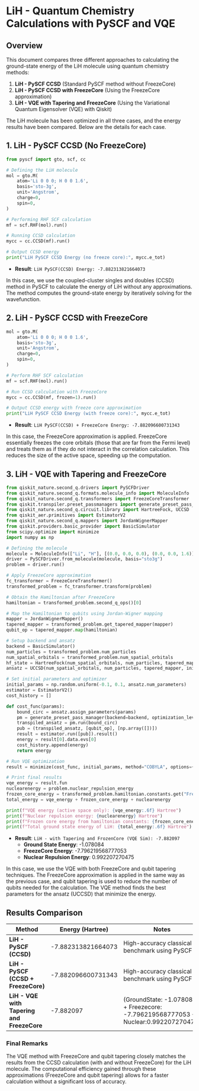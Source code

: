 
# LiH - Quantum Chemistry Calculations with PySCF and VQE

## Overview
This document compares three different approaches to calculating the ground-state energy of the LiH molecule using quantum chemistry methods: 

1. **LiH - PySCF CCSD** (Standard PySCF method without FreezeCore)
2. **LiH - PySCF CCSD with FreezeCore** (Using the FreezeCore approximation)
3. **LiH - VQE with Tapering and FreezeCore** (Using the Variational Quantum Eigensolver (VQE) with Qiskit)

The LiH molecule has been optimized in all three cases, and the energy results have been compared. Below are the details for each case.

## 1. LiH - PySCF CCSD (No FreezeCore)

```python
from pyscf import gto, scf, cc

# Defining the LiH molecule
mol = gto.M(
    atom='Li 0 0 0; H 0 0 1.6',
    basis='sto-3g',
    unit='Angstrom',
    charge=0,
    spin=0,
)

# Performing RHF SCF calculation
mf = scf.RHF(mol).run()

# Running CCSD calculation
mycc = cc.CCSD(mf).run()

# Output CCSD energy
print("LiH PySCF CCSD Energy (no freeze core):", mycc.e_tot)
```

- **Result**: `LiH PySCF(CCSD) Energy: -7.882313821664073`

In this case, we use the coupled-cluster singles and doubles (CCSD) method in PySCF to calculate the energy of LiH without any approximations. The method computes the ground-state energy by iteratively solving for the wavefunction.

## 2. LiH - PySCF CCSD with FreezeCore

```python
mol = gto.M(
    atom='Li 0 0 0; H 0 0 1.6',
    basis='sto-3g',
    unit='Angstrom',
    charge=0,
    spin=0,
)

# Perform RHF SCF calculation
mf = scf.RHF(mol).run()

# Run CCSD calculation with FreezeCore
mycc = cc.CCSD(mf, frozen=1).run()

# Output CCSD energy with freeze core approximation
print("LiH PySCF CCSD Energy (with freeze core):", mycc.e_tot)
```

- **Result**: `LiH PySCF(CCSD) + FreezeCore Energy: -7.882096600731343`

In this case, the FreezeCore approximation is applied. FreezeCore essentially freezes the core orbitals (those that are far from the Fermi level) and treats them as if they do not interact in the correlation calculation. This reduces the size of the active space, speeding up the computation.

## 3. LiH - VQE with Tapering and FreezeCore

```python
from qiskit_nature.second_q.drivers import PySCFDriver
from qiskit_nature.second_q.formats.molecule_info import MoleculeInfo
from qiskit_nature.second_q.transformers import FreezeCoreTransformer
from qiskit.transpiler.preset_passmanagers import generate_preset_pass_manager
from qiskit_nature.second_q.circuit.library import HartreeFock, UCCSD
from qiskit_aer.primitives import EstimatorV2
from qiskit_nature.second_q.mappers import JordanWignerMapper
from qiskit.providers.basic_provider import BasicSimulator
from scipy.optimize import minimize
import numpy as np

# Defining the molecule
molecule = MoleculeInfo(["Li", "H"], [(0.0, 0.0, 0.0), (0.0, 0.0, 1.6)], charge=0, multiplicity=1)
driver = PySCFDriver.from_molecule(molecule, basis="sto3g")
problem = driver.run()

# Apply FreezeCore approximation
fc_transformer = FreezeCoreTransformer()
transformed_problem = fc_transformer.transform(problem)

# Obtain the Hamiltonian after FreezeCore
hamiltonian = transformed_problem.second_q_ops()[0]

# Map the Hamiltonian to qubits using Jordan-Wigner mapping
mapper = JordanWignerMapper()
tapered_mapper = transformed_problem.get_tapered_mapper(mapper)
qubit_op = tapered_mapper.map(hamiltonian)

# Setup backend and ansatz
backend = BasicSimulator()
num_particles = transformed_problem.num_particles
num_spatial_orbitals = transformed_problem.num_spatial_orbitals
hf_state = HartreeFock(num_spatial_orbitals, num_particles, tapered_mapper)
ansatz = UCCSD(num_spatial_orbitals, num_particles, tapered_mapper, initial_state=hf_state)

# Set initial parameters and optimizer
initial_params = np.random.uniform(-0.1, 0.1, ansatz.num_parameters)
estimator = EstimatorV2()
cost_history = []

def cost_func(params):
    bound_circ = ansatz.assign_parameters(params)
    pm = generate_preset_pass_manager(backend=backend, optimization_level=1)
    transpiled_ansatz = pm.run(bound_circ)
    pub = (transpiled_ansatz, [qubit_op], [np.array([])])
    result = estimator.run([pub]).result()
    energy = result[0].data.evs[0]
    cost_history.append(energy)
    return energy

# Run VQE optimization
result = minimize(cost_func, initial_params, method="COBYLA", options={'maxiter': 200})

# Print final results
vqe_energy = result.fun
nuclearenergy = problem.nuclear_repulsion_energy
frozen_core_energy = transformed_problem.hamiltonian.constants.get("FreezeCoreTransformer", 0.0)
total_energy = vqe_energy + frozen_core_energy + nuclearenergy

print(f"VQE energy (active space only): {vqe_energy:.6f} Hartree")
print(f"Nuclear repulsion energy: {nuclearenergy} Hartree")
print(f"Frozen core energy from hamiltonian constants: {frozen_core_energy} Hartree")
print(f"Total ground state energy of LiH: {total_energy:.6f} Hartree")
```

- **Result**: `LiH - with Tapering and FrozenCore (VQE Sim): -7.882097`
    - **Ground State Energy**: -1.078084
    - **FreezeCore Energy**: -7.796219568777053
    - **Nuclear Repulsion Energy**: 0.992207270475

In this case, we use the VQE with both FreezeCore and qubit tapering techniques. The FreezeCore approximation is applied in the same way as the previous case, and qubit tapering is used to reduce the number of qubits needed for the calculation. The VQE method finds the best parameters for the ansatz (UCCSD) that minimize the energy.

## Results Comparison

| **Method**                             | **Energy (Hartree)**          |**Notes**                                                                         |
|----------------------------------------|------------------------------|------------------------------------------------------------------------------------|
| **LiH - PySCF (CCSD)**                 | -7.882313821664073           |High-accuracy classical benchmark using PySCF                                       |
| **LiH - PySCF (CCSD + FreezeCore)**    | -7.882096600731343           |High-accuracy classical benchmark using PySCF                                       |
| **LiH - VQE with Tapering and FreezeCore** | -7.882097                |(GroundState: -1.078084 + Freezecore: -7.796219568777053 + Nuclear:0.992207270475)  |

### Final Remarks

The VQE method with FreezeCore and qubit tapering closely matches the results from the CCSD calculation (with and without FreezeCore) for the LiH molecule. The computational efficiency gained through these approximations (FreezeCore and qubit tapering) allows for a faster calculation without a significant loss of accuracy.

